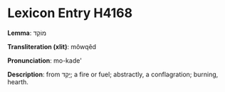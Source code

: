 # Lexicon Entry H4168

**Lemma**: מוֹקֵד

**Transliteration (xlit)**: môwqêd

**Pronunciation**: mo-kade'

**Description**:
from יָקַד; a fire or fuel; abstractly, a conflagration; burning, hearth.
